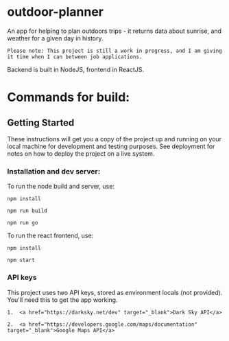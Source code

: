 # outdoor-planner
An app for helping to plan outdoors trips - it returns data about sunrise, and weather for a given day in history.

```
Please note: This project is still a work in progress, and I am giving it time when I can between job applications. 
```


Backend is built in NodeJS, frontend in ReactJS.  

# Commands for build:


## Getting Started

These instructions will get you a copy of the project up and running on your local machine for development and testing purposes. See deployment for notes on how to deploy the project on a live system.

### Installation and dev server:

To run the node build and server, use:

```
npm install

npm run build

npm run go
```

To run the react frontend, use:

```
npm install

npm start
```

### API keys

This project uses two API keys, stored as environment locals (not provided). You'll need this to get the app working.

```
1.  <a href="https://darksky.net/dev" target="_blank">Dark Sky API</a>

2.  <a href="https://developers.google.com/maps/documentation" target="_blank">Google Maps API</a>
```
